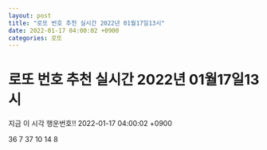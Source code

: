 ```yaml
---
layout: post
title: "로또 번호 추천 실시간 2022년 01월17일13시"
date: 2022-01-17 04:00:02 +0900
categories: 로또
---
```


# 로또 번호 추천 실시간 2022년 01월17일13시

지금 이 시각 행운번호!! 2022-01-17 04:00:02 +0900

 36  7  37  10  14  8 

